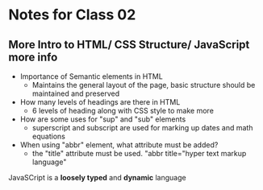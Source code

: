 # Notes for Class 02

## More Intro to HTML/ CSS Structure/ JavaScript more info

* Importance of Semantic elements in HTML
  * Maintains the general layout of the page, basic structure should be maintained and preserved
* How many levels of headings are there in HTML
  * 6 levels of heading along with CSS style to make more
* How are some uses for "sup" and "sub" elements
  * superscript and subscript are used for marking up dates and math equations
* When using "abbr" element, what attribute must be added?
  * the "title" attribute must be used. "abbr title="hyper text markup language"

JavaSCript is a **loosely typed** and **dynamic** language
